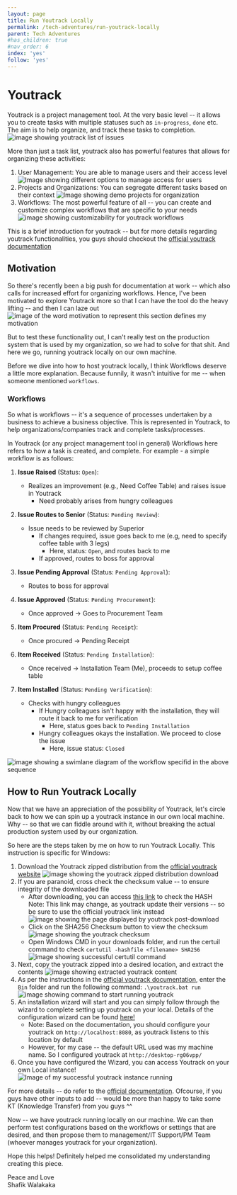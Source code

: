 ```yaml
---
layout: page
title: Run Youtrack Locally
permalink: /tech-adventures/run-youtrack-locally
parent: Tech Adventures
#has_children: true 
#nav_order: 6
index: 'yes'
follow: 'yes'
---
```




# Youtrack

Youtrack is a project management tool. At the very basic level -- it allows you to create tasks with multiple statuses such as `in-progress`, `done` etc.
The aim is to help organize, and track these tasks to completion.
![image showing youtrack list of issues](../../parent-page-tech-adventures/child-page-run-youtrack-locally/image-showing-youtrack-list-of-issues.png)


More than just a task list, youtrack also has powerful features that allows for organizing these activities:
1. User Management: You are able to manage users and their access level
![Image showing different options to manage access for users](../../parent-page-tech-adventures/child-page-run-youtrack-locally/image-showing-different-options-to-manage-access.png)
2. Projects and Organizations: You can segregate different tasks based on their context
![Image showing demo projects for organization](../../parent-page-tech-adventures/child-page-run-youtrack-locally/image-showing-demo-project.png)
3. Workflows: The most powerful feature of all -- you can create and customize complex workflows that are specific to your needs
![image showing customizability for youtrack workflows](../../parent-page-tech-adventures/child-page-run-youtrack-locally/image-showing-customizability-youtrack-workflows.png)

This is a brief introduction for youtrack -- but for more details regarding youtrack functionalities, you guys should checkout the [official youtrack documentation](https://www.jetbrains.com/help/youtrack/server/introduction-to-youtrack-server.html)


## Motivation

So there's recently been a big push for documentation at work -- which also calls for increased effort for organizing workflows. Hence, I've been motivated to explore Youtrack more so that I can have the tool do the heavy lifting -- and then I can laze out <br>
![image of the word motivation to represent this section defines my motivation](https://encrypted-tbn0.gstatic.com/images?q=tbn:ANd9GcTA74gL1j0YslWuc_rHDJGqMYK9wW-zGBxBTAO14J-KM_FeaKsDQhlYjJrHSpfZR2O4P5I&usqp=CAU)

But to test these functionality out, I can't really test on the production system that is used by my organization, so we had to solve for that shit.
And here we go, running youtrack locally on our own machine.

Before we dive into how to host youtrack locally, I think Workflows deserve a little more explanation. Because funnily, it wasn't intuitive for me -- when someone mentioned `workflows`.


### Workflows

So what is workflows -- it's a sequence of processes undertaken by a business to achieve a business objective. This is represented in Youtrack, to help organizations/companies track and complete tasks/processes.

In Youtrack (or any project management tool in general) Workflows here refers to how a task is created, and complete. For example - a simple workflow is as follows:
1. **Issue Raised** (Status: `Open`):   
   - Realizes an improvement (e.g., Need Coffee Table) and raises issue in Youtrack
     - Need probably arises from hungry colleagues

2. **Issue Routes to Senior** (Status: `Pending Review`):   
   - Issue needs to be reviewed by Superior
     - If changes required, issue goes back to me (e.g, need to specify coffee table with 3 legs)
       - Here, status: `Open`, and routes back to me
     - If approved, routes to boss for approval

3. **Issue Pending Approval** (Status: `Pending Approval`):   
   - Routes to boss for approval

4. **Issue Approved** (Status: `Pending Procurement`):   
   - Once approved -> Goes to Procurement Team

5. **Item Procured** (Status: `Pending Receipt`):   
   - Once procured -> Pending Receipt

6. **Item Received** (Status: `Pending Installation`):   
   - Once received -> Installation Team (Me), proceeds to setup coffee table

7. **Item Installed** (Status: `Pending Verification`):   
   - Checks with hungry colleagues
     - If Hungry colleagues isn't happy with the installation, they will route it back to me for verification
       - Here, status goes back to `Pending Installation`
     - Hungry colleagues okays the installation. We proceed to close the issue
       - Here, issue status: `Closed`


![image showing a swimlane diagram of the workflow specifid in the above sequence](../../parent-page-tech-adventures/child-page-run-youtrack-locally/image-tech-adventures-youtrack-workflow-2.drawio.png)


## How to Run Youtrack Locally

Now that we have an appreciation of the possibility of Youtrack, let's circle back to how we can spin up a youtrack instance in our own local machine.
Why -- so that we can fiddle around with it, without breaking the actual production system used by our organization.

So here are the steps taken by me on how to run Youtrack Locally. This instruction is specific for Windows:
1. Download the Youtrack zipped distribution from the [official youtrack website](https://www.jetbrains.com/youtrack/download/get_youtrack.html#section=server)
![image showing the youtrack zipped distribution download](../../parent-page-tech-adventures/child-page-run-youtrack-locally/image-showing-youtrack-zip-distribution-download.png)
2. If you are paranoid, cross check the checksum value -- to ensure integrity of the downloaded file
    - After downloading, you can access [this link](https://download.jetbrains.com/charisma/youtrack-2023.3.24329.zip.sha256?_gl=1*1yz46d1*_ga*NjQ2MDk4ODEyLjE2OTQ5MDk5Nzg.*_ga_9J976DJZ68*MTcwODE0NjIwNS4xOC4xLjE3MDgxNDYzMDEuNTkuMC4w&_ga=2.25917373.1013223072.1708072202-646098812.1694909978&_gac=1.222588521.1708131542.CjwKCAiArLyuBhA7EiwA-qo80BkeP7drpmHVI5p7QdKTYs1khgVVhZ3guD6GQl6E3cD-fsDBEFd9GhoCt-EQAvD_BwE) to check the HASH <br>
    Note: This link may change, as youtrack update their versions -- so be sure to use the official youtrack link instead
    ![image showing the page displayed by youtrack post-download](../../parent-page-tech-adventures/child-page-run-youtrack-locally/image-youtrack-post-download-page.png) 
    - Click on the SHA256 Checksum button to view the checksum
    ![image showing the youtrack checksum](../../parent-page-tech-adventures/child-page-run-youtrack-locally/image-of-youtrack-checksum.png)
    - Open Windows CMD in your downloads folder, and run the certuil command to check `certutil -hashfile <filename> SHA256`
    ![image showing successful certutil command](../../parent-page-tech-adventures/child-page-run-youtrack-locally/image-showing-the-successful-certutil-command.png)
3. Next, copy the youtrack zipped into a desired location, and extract the contents
![image showing extracted youtrack content](../../parent-page-tech-adventures/child-page-run-youtrack-locally/image-showing-extracted-youtrack-content.png)
4. As per the instructions in the [official youtrack documentation](https://www.jetbrains.com/help/youtrack/server/install-youtrack-zip-installation.html#be4e955f_47), enter the `Bin` folder and run the following command: `.\youtrack.bat run`
![image showing command to start running youtrack](../../parent-page-tech-adventures/child-page-run-youtrack-locally/image-showing-running-the-command-to-start-youtrack.png)
5. An installation wizard will start and you can simply follow through the wizard to complete setting up youtrack on your local. Details of the configuration wizard can be found [here!](https://www.jetbrains.com/help/youtrack/server/install-youtrack-zip-installation.html#installation-procedure)
    - Note: Based on the documentation, you should configure your youtrack on `http://localhost:8080`, as youtrack listens to this location by default
    - However, for my case -- the default URL used was my machine name. So I configured youtrack at `http://desktop-rg06vpp/`
6. Once you have configured the Wizard, you can access Youtrack on your own Local instance! <br>
![Image of my successful youtrack instance running](../../parent-page-tech-adventures/child-page-run-youtrack-locally/image-of-success-youtrack-instance-running.png)

For more details -- do refer to the [official documentation](https://www.jetbrains.com/help/youtrack/server/install-youtrack-zip-installation.html).
Ofcourse, if you guys have other inputs to add -- would be more than happy to take some KT (Knowledge Transfer) from you guys ^^

Now -- we have youtrack running locally on our machine. We can then perform test configurations based on the workflows or settings that are desired, and then propose them to management/IT Support/PM Team (whoever manages youtrack for your organization).

Hope this helps! Definitely helped me consolidated my understanding creating this piece.

Peace and Love <br>
Shafik Walakaka